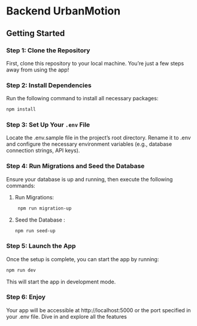 # Backend UrbanMotion

## Getting Started

### Step 1: Clone the Repository

First, clone this repository to your local machine. You’re just a few steps away from using the app!

### Step 2: Install Dependencies

Run the following command to install all necessary packages:

```bash
npm install
```

### Step 3: Set Up Your `.env` File

Locate the .env.sample file in the project’s root directory. Rename it to .env and configure the necessary environment variables (e.g., database connection strings, API keys).

### Step 4: Run Migrations and Seed the Database
Ensure your database is up and running, then execute the following commands:
1. Run Migrations:
   ```bash
    npm run migration-up
    ```
2. Seed the Database :
      ```bash
    npm run seed-up
    ```
### Step 5: Launch the App
Once the setup is complete, you can start the app by running:

```bash
npm run dev
```
This will start the app in development mode.

### Step 6: Enjoy

Your app will be accessible at http://localhost:5000 or the port specified in your .env file. Dive in and explore all the features

